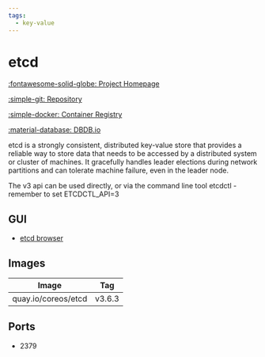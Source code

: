 ```yaml
---
tags:
  - key-value
---
```

# etcd

[:fontawesome-solid-globe: Project Homepage](https://etcd.io/)

[:simple-git: Repository](https://github.com/etcd-io/etcd)

[:simple-docker: Container Registry](https://quay.io/repository/coreos/etcd?tab=tags&tag=latest)

[:material-database: DBDB.io](https://dbdb.io/db/etcd)

etcd is a strongly consistent, distributed key-value store that provides a reliable way to store data that needs to be accessed by a distributed system or cluster of machines. It gracefully handles leader elections during network partitions and can tolerate machine failure, even in the leader node.

The v3 api can be used directly, or via the command line tool etcdctl - remember to set ETCDCTL_API=3

## GUI

- [etcd browser](../etcd-browser)

## Images
| Image | Tag |
| --- | --- |
| quay.io/coreos/etcd | v3.6.3 |

## Ports
- 2379


